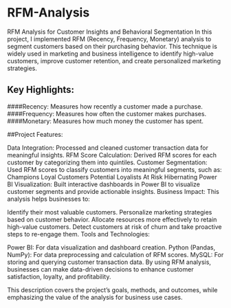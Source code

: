 # RFM-Analysis

RFM Analysis for Customer Insights and Behavioral Segmentation
In this project, I implemented RFM (Recency, Frequency, Monetary) analysis to segment customers based on their purchasing behavior. This technique is widely used in marketing and business intelligence to identify high-value customers, improve customer retention, and create personalized marketing strategies.

## Key Highlights:

####Recency: Measures how recently a customer made a purchase.
####Frequency: Measures how often the customer makes purchases.
####Monetary: Measures how much money the customer has spent.

##Project Features:

Data Integration: Processed and cleaned customer transaction data for meaningful insights.
RFM Score Calculation: Derived RFM scores for each customer by categorizing them into quintiles.
Customer Segmentation: Used RFM scores to classify customers into meaningful segments, such as:
Champions
Loyal Customers
Potential Loyalists
At Risk
Hibernating
Power BI Visualization: Built interactive dashboards in Power BI to visualize customer segments and provide actionable insights.
Business Impact: This analysis helps businesses to:

Identify their most valuable customers.
Personalize marketing strategies based on customer behavior.
Allocate resources more effectively to retain high-value customers.
Detect customers at risk of churn and take proactive steps to re-engage them.
Tools and Technologies:

Power BI: For data visualization and dashboard creation.
Python (Pandas, NumPy): For data preprocessing and calculation of RFM scores.
MySQL: For storing and querying customer transaction data.
By using RFM analysis, businesses can make data-driven decisions to enhance customer satisfaction, loyalty, and profitability.

This description covers the project’s goals, methods, and outcomes, while emphasizing the value of the analysis for business use cases.
